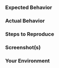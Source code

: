 ### Expected Behavior

<!-- {Please write here} -->

### Actual Behavior

<!-- {Please write here} -->

### Steps to Reproduce

<!-- {Please write here, including precondition(s)} -->

### Screenshot(s)

<!-- {Please add here, if relevant} -->

### Your Environment

<!--  {Add all relevant specs} -->
